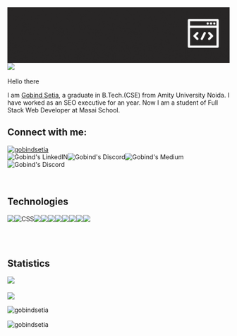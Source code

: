 <img align="center" alt="Gobind Setia" src="https://github.com/GobindSetia/GobindSetia/blob/main/components/README_Banner.gif"/>
<br/>
<img src="https://media.giphy.com/media/hvRJCLFzcasrR4ia7z/giphy.gif" width="25px">
<p>Hello there</p>
I am <a href="https://www.linkedin.com/in/gobindsetia/">Gobind Setia</a>, a graduate in B.Tech.(CSE) from Amity University Noida.
I have worked as an SEO executive for an year. Now I am a student of Full Stack Web Developer at Masai School.
</hr>

<h2>Connect with me:</h2>
<a href="https://twitter.com/gobindsetia" target="blank"><img src="https://img.shields.io/twitter/follow/gobindsetia?logo=twitter&style=for-the-badge" alt="gobindsetia" /></a>
</br/>
<a href="https://www.linkedin.com/in/gobindsetia/">
  <img align="left" alt="Gobind's LinkedIN" src="https://img.icons8.com/fluency/48/000000/linkedin.png"/>
</a>
<a href="https://stackoverflow.com/users/17761359/gobind-setia">
  <img align="left" alt="Gobind's Discord" src="https://img.icons8.com/color/48/000000/stackoverflow.png"/>
</a>

<a href="https://medium.com/@gobindsetia">
  <img align="left" alt="Gobind's Medium" src="https://img.icons8.com/stickers/48/000000/medium-logo.png"/>
</a>
<a href="https://discord.com/channels/@GobindSetia#1954">
  <img align="left" alt="Gobind's Discord" src="https://img.icons8.com/color/48/000000/discord-logo.png"/>
</a>
</br>
</br>
</hr>
</br>
</br>
<h2>Technologies</h2>

<img align="left" src="https://img.icons8.com/color/48/000000/html-5--v1.png"/>
<img align="left" alt="CSS" src="https://img.icons8.com/color/48/000000/css3.png"/>
<img align="left" src="https://img.icons8.com/color/48/000000/javascript--v1.png"/>
<img align="left" src="https://img.icons8.com/external-others-amoghdesign/48/000000/external-react-native-soleicons-fill-vol-1-others-amoghdesign.png"/>
<img align="left" src="https://img.icons8.com/color/48/000000/redux.png"/>
<img align="left" src="https://img.icons8.com/color/48/000000/nodejs.png"/>
<img align="left" src="https://img.icons8.com/color/48/000000/mongodb.png"/>
<img align="left" src="https://img.icons8.com/color/48/000000/git.png"/>
<img align="left" src="https://img.icons8.com/color/48/000000/npm.png"/>
<img align="left" src="https://img.icons8.com/color/48/000000/bootstrap.png"/>


</br>
</br>
</hr>
</br>
</br>
<div align="left">
<h2 align="left" width="100%">Statistics</h2>
<img src="https://komarev.com/ghpvc/?username=gobindsetia&label=Profile%20views&color=0e75b6&style=flat"/> 
<p><img align="center" src="https://github-readme-stats.vercel.app/api/top-langs?username=gobindsetia&show_icons=true&locale=en&layout=compact&title_color=ffffff&border_color=ff0000&bg_color=000000&icon_color=ff0000&text_color=ffffff" /></p>

<p><img align="center" src="https://github-readme-stats.vercel.app/api?username=gobindsetia&show_icons=true&locale=en&title_color=ffffff&border_color=ff0000&bg_color=000000&icon_color=FA8B00&text_color=ffffff" alt="gobindsetia" /></p>

<p><img align="center" src="https://github-readme-streak-stats.herokuapp.com?user=gobindsetia&theme=highcontrast&date_format=M%20j%5B%2C%20Y%5D&border=DD2727" alt="gobindsetia" /></p>
</div>
